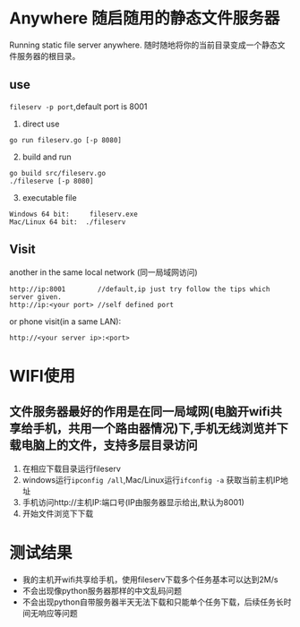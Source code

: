 Anywhere 随启随用的静态文件服务器
==============================

Running static file server anywhere. 随时随地将你的当前目录变成一个静态文件服务器的根目录。

## use

`fileserv -p port`,default port is 8001

1. direct use
```
go run fileserv.go [-p 8080]
```
2. build and run
```
go build src/fileserv.go
./fileserve [-p 8080]
```

3. executable file
```
Windows 64 bit:     fileserv.exe
Mac/Linux 64 bit:  ./fileserv
```

## Visit

another in the same local network
(同一局域网访问) 
```
http://ip:8001        //default,ip just try follow the tips which server given.
http://ip:<your port> //self defined port
```
or phone visit(in a same LAN):
```
http://<your server ip>:<port>
```

# WIFI使用
## 文件服务器最好的作用是在同一局域网(电脑开wifi共享给手机，共用一个路由器情况)下,手机无线浏览并下载电脑上的文件，支持多层目录访问
1. 在相应下载目录运行fileserv
2. windows运行`ipconfig /all`,Mac/Linux运行`ifconfig -a` 获取当前主机IP地址
3. 手机访问http://主机IP:端口号(IP由服务器显示给出,默认为8001)
4. 开始文件浏览下下载

# 测试结果
- 我的主机开wifi共享给手机，使用fileserv下载多个任务基本可以达到2M/s
- 不会出现像python服务器那样的中文乱码问题
- 不会出现python自带服务器半天无法下载和只能单个任务下载，后续任务长时间无响应等问题

